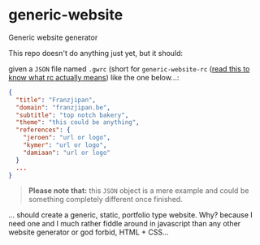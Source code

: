 # generic-website
Generic website generator

This repo doesn't do anything just yet, but it should:

given a `JSON` file named `.gwrc` (short for `generic-website-rc` ([read this to know what rc actually  means](http://stackoverflow.com/questions/11030552/what-does-rc-mean-in-dot-files)) like the one below...:
```json
{
  "title": "Franzjipan",
  "domain": "franzjipan.be",
  "subtitle": "top notch bakery",
  "theme": "this could be anything",
  "references": {
    "jeroen": "url or logo",
    "kymer": "url or logo",
    "damiaan": "url or logo"
  }
  ...
}
```

> __Please note that:__ this `JSON` object is a mere example and could be something completely different once finished.

... should create a generic, static, portfolio type website. Why? because I need one and I much rather fiddle around in javascript than any other website generator or god forbid, HTML + CSS...
